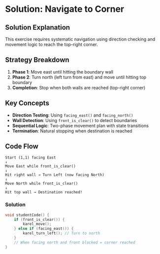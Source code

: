 # Solution: Navigate to Corner

## Solution Explanation
This exercise requires systematic navigation using direction checking and movement logic to reach the top-right corner.


## Strategy Breakdown
1. **Phase 1**: Move east until hitting the boundary wall
2. **Phase 2**: Turn north (left turn from east) and move until hitting top boundary  
3. **Completion**: Stop when both walls are reached (top-right corner)

## Key Concepts
- **Direction Testing**: Using `facing_east()` and `facing_north()`
- **Wall Detection**: Using `front_is_clear()` to detect boundaries
- **Sequential Logic**: Two-phase movement plan with state transitions
- **Termination**: Natural stopping when destination is reached

## Code Flow
```
Start (1,1) facing East
↓
Move East while front_is_clear()
↓
Hit right wall → Turn Left (now facing North)  
↓
Move North while front_is_clear()
↓
Hit top wall → Destination reached!
```

### Solution
```c
void studentCode() {
    if (front_is_clear()) {
        karel_move();
    } else if (facing_east()) {
        karel_turn_left(); // Turn to north
    }
    // When facing north and front blocked = corner reached
}
```